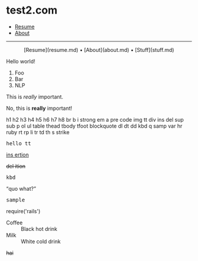 # test2.com

* [Resume](resume.md)
* [About](about.md)

* * *


<center>[Resume](resume.md) • [About](about.md) • [Stuff](stuff.md)</center>

Hello world!

1. Foo
2. Bar
3. NLP

This is _really_ important.

No, this is **really** important!


h1 h2 h3 h4 h5 h6 h7 h8 br b i strong em a pre code img tt
div ins del sup sub p ol ul table thead tbody tfoot blockquote
dl dt dd kbd q samp var hr ruby rt rp li tr td th s strike

<tt>hello tt</tt>

<ins>ins ertion</ins>

<del>del ition</del>

<kbd>kbd</kbd>

<q>quo what?</q>

<samp>sample</samp>

<ruby>require('rails')</ruby>

<dl>
  <dt>Coffee</dt>
  <dd>Black hot drink</dd>
  <dt>Milk</dt>
  <dd>White cold drink</dd>
</dl>

<s>hai</s>
